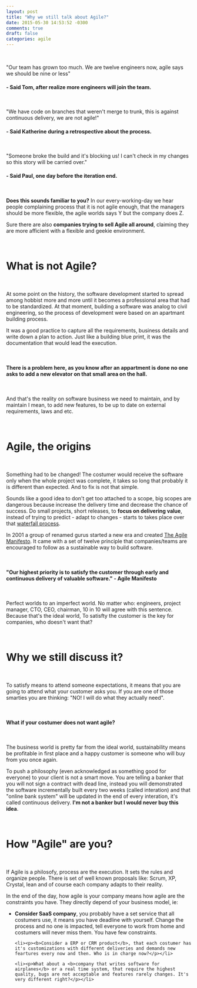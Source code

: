 ```yaml
---
layout: post
title: "Why we still talk about Agile?"
date: 2015-05-30 14:53:52 -0300
comments: true
draft: false
categories: agile
---
```


<br />
<p>"Our team has grown too much. We are twelve engineers now, agile says we should be nine or less"</p>
<h4>  - Said Tom, after realize more engineers will join the team.</h4>

<br />
<p>"We have code on branches that weren't merge to trunk, this is against continuous delivery, we are not agile!"</p>
<h4>  - Said Katherine during a retrospective about the process.</h4>

<br />
<p>"Someone broke the build and it's blocking us! I can't check in my changes so this story will be carried over."</p>
<h4>  - Said Paul, one day before the iteration end.</h4>

<!-- more -->
<br />

<p><b>Does this sounds familiar to you?</b> In our every-working-day we hear people complaining process that it is not agile enough, that the managers should be more flexible, the agile worlds says Y but the company does Z.</p>

<p>Sure there are also <b>companies trying to sell Agile all around</b>, claiming they are more afficient with a flexible and geekie environment.</p>

<br />
<h1>What is not Agile?</h1>
<br />

<p>At some point on the history, the software development started to spread among hobbist more and more until it becomes a professional area that had to be standardized. At that moment, building a software was analog to civil engineering, so the process of development were based on an apartmant building process.</p>

<p>It was a good practice to capture all the requirements, business details and write down a plan to action. Just like a building blue print, it was the documentation that would lead the execution.</p>

<br />
<h4>There is a problem here, as you know after an appartment is done no one asks to add a new elevator on that small area on the hall.</h4>
<br />
<p>And that's the reality on software business we need to maintain, and by maintain I mean, to add new features, to be up to date on external requirements, laws and etc.</p>

<br />
<h1>Agile, the origins</h1>
<br />

<p>Something had to be changed! The costumer would receive the software only when the whole project was complete, it takes so long that probably it is different than expected. And to fix is not that simple.</p>

<p>Sounds like a good idea to don't get too attached to a scope, big scopes are dangerous because increase the delivery time and decrease the chance of success. Do small projects, short releases, to <b>focus on delivering value</b>, instead of trying to predict - adapt to changes - starts to takes place over that <a href="http://en.wikipedia.org/wiki/Waterfall_model">waterfall process</a>.</p>

<p>In 2001 a group of renamed gurus started a new era and created <a href="http://agilemanifesto.org">The Agile Manifesto</a>. It came with a set of twelve principle that companies/teams are encouraged to follow as a sustainable way to build software.</p>

<br />
<h4>"Our highest priority is to satisfy the customer through early and continuous delivery of valuable software." - Agile Manifesto</h4>
<br />

<p>Perfect worlds to an imperfect world. No matter who: engineers, project manager, CTO, CEO, chairman, 10 in 10 will agree with this sentence. Because that's the ideal world, To satisfty the customer is the key for companies, who doesn't want that?</p>

<br />
<h1>Why we still discuss it?</h1>
<br />

<p>To satisfy means to attend someone expectations, it means that you are going to attend what your customer asks you. If you are one of those smarties you are thinking: "NO! I will do what they actually need".</p>

<br />
<h4>What if your costumer does not want agile?</h4>
<br />

<p>The business world is pretty far from the ideal world, sustainability means be profitable in first place and a happy customer is someone who will buy from you once again.</p> 

<p>To push a philosophy (even acknowledged as something good for everyone) to your client is not a smart move. You are telling a banker that you will not sign a contract with dead line, instead you will demonstrated the software incrementally built every two weeks (called interation) and that "online bank system" will be updated in the end of every interation, it's called continuous delivery. <b>I'm not a banker but I would never buy this idea</b>.</p>

<br />
<h1>How "Agile" are you?</h1>
<br />

<p>If Agile is a philosofy, process are the execution. It sets the rules and organize people. There is set of well known proposals like: Scrum, XP, Crystal, lean and of course each company adapts to their reality.</p>

<p>In the end of the day, how agile is your company means how agile are the constraints you have. They directly depend of your business model, ie:</p>

<ul>
	<li><p><b>Consider SaaS company</b>, you probably have a set service that all costumers use, it means you have deadline with yourself. Change the process and no one is impacted, tell everyone to work from home and costumers will never miss them. You have few constraints.</p></li>

	<li><p><b>Consider a ERP or CRM product</b>, that each costumer has it's customizations with different deliveries and demands new feartures every now and then. Who is in charge now?</p></li>

	<li><p>What about a <b>company that writes software for airplanes</b> or a real time system, that require the highest quality, bugs are not acceptable and features rarely changes. It's very different right?</p></li>
</ul>




